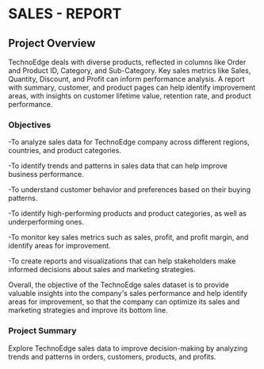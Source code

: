 
# SALES - REPORT

## Project Overview

TechnoEdge deals with diverse products, reflected in columns like Order and Product ID, Category, and Sub-Category. Key sales metrics like Sales, Quantity, 
Discount, and Profit can inform performance analysis. A report with summary, customer, and product pages can help identify improvement areas, with insights
on customer lifetime value, retention rate, and product performance.

### Objectives

-To analyze sales data for TechnoEdge company across different regions, countries, and product categories.

-To identify trends and patterns in sales data that can help improve business performance.

-To understand customer behavior and preferences based on their buying patterns.

-To identify high-performing products and product categories, as well as underperforming ones.

-To monitor key sales metrics such as sales, profit, and profit margin, and identify areas for improvement.

-To create reports and visualizations that can help stakeholders make informed decisions about sales and marketing strategies.

Overall, the objective of the TechnoEdge sales dataset is to provide valuable insights into the company's sales performance and 
help identify areas for improvement, so that the company can optimize its sales and marketing strategies and improve its bottom line.

### Project Summary

Explore TechnoEdge sales data to improve decision-making by analyzing trends and patterns in orders, customers, products, and profits.

